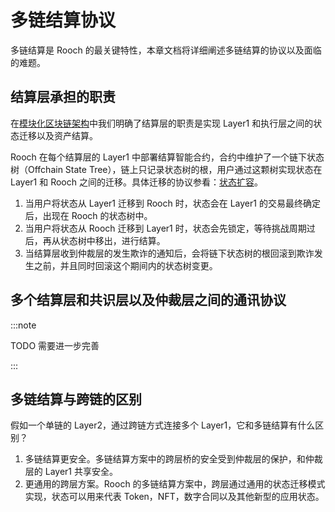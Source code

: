 # 多链结算协议

多链结算是 Rooch 的最关键特性，本章文档将详细阐述多链结算的协议以及面临的难题。 

## 结算层承担的职责

在[模块化区块链架构](index.md)中我们明确了结算层的职责是实现 Layer1 和执行层之间的状态迁移以及资产结算。

Rooch 在每个结算层的 Layer1 中部署结算智能合约，合约中维护了一个链下状态树（Offchain State Tree），链上只记录状态树的根，用户通过这颗树实现状态在 Layer1 和 Rooch 之间的迁移。具体迁移的协议参看：[状态扩容](../08-state-scaling.md)。

1. 当用户将状态从 Layer1 迁移到 Rooch 时，状态会在 Layer1 的交易最终确定后，出现在 Rooch 的状态树中。
2. 当用户将状态从 Rooch 迁移到 Layer1 时，状态会先锁定，等待挑战周期过后，再从状态树中移出，进行结算。
3. 当结算层收到仲裁层的发生欺诈的通知后，会将链下状态树的根回滚到欺诈发生之前，并且同时回滚这个期间内的状态树变更。


## 多个结算层和共识层以及仲裁层之间的通讯协议

:::note

TODO 需要进一步完善

:::

## 多链结算与跨链的区别

假如一个单链的 Layer2，通过跨链方式连接多个 Layer1，它和多链结算有什么区别？

1. 多链结算更安全。多链结算方案中的跨层桥的安全受到仲裁层的保护，和仲裁层的 Layer1 共享安全。
2. 更通用的跨层方案。Rooch 的多链结算方案中，跨层通过通用的状态迁移模式实现，状态可以用来代表 Token，NFT，数字合同以及其他新型的应用状态。